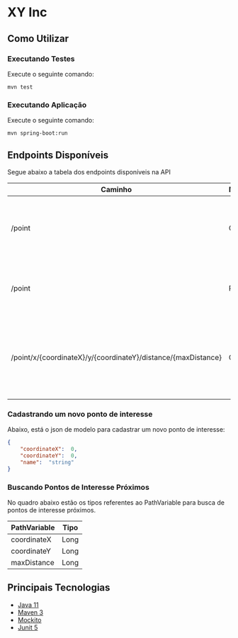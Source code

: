 # XY Inc

## Como Utilizar

### Executando Testes

Execute o seguinte comando:

	mvn test

### Executando Aplicação

Execute o seguinte comando:

	mvn spring-boot:run

## Endpoints Disponíveis

Segue abaixo a tabela dos endpoints disponíveis na API

|Caminho|Método|Função|
|-|-|-|
|/point|GET|Busca todos os pontos de interesses cadastrados no banco de dados|
|/point|POST|Cadastra um novo ponto de interesse no banco de dados|
|/point/x/{coordinateX}/y/{coordinateY}/distance/{maxDistance}|GET|Busca pontos de interesse baseados na proximidade através dos parâmetros informados|

### Cadastrando um novo ponto de interesse

Abaixo, está o json de modelo para cadastrar um novo ponto de interesse:

```json
{  
	"coordinateX":  0,
	"coordinateY":  0,
	"name":  "string"
}
```

### Buscando Pontos de Interesse Próximos

No quadro abaixo estão os tipos referentes ao PathVariable para busca de pontos de interesse próximos.

|PathVariable|Tipo|
|-|-|
|coordinateX|Long|
|coordinateY|Long|
|maxDistance|Long|

## Principais Tecnologias

 - [Java 11](https://www.oracle.com/java/technologies/javase-jdk11-downloads.html)
 - [Maven 3](https://maven.apache.org/download.cgi)
 - [Mockito](https://site.mockito.org/)
 - [Junit 5](https://junit.org/junit5/)

